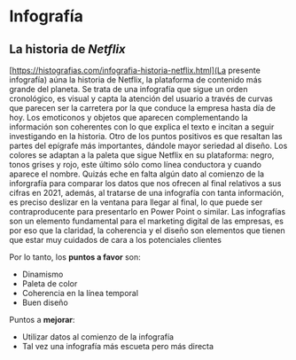 # Infografía
## La historia de *Netflix*
[https://histografias.com/infografia-historia-netflix.html](La presente infografía) aúna la historia de Netflix, la plataforma de contenido más grande del planeta. Se trata de una infografía que sigue un orden cronológico, es visual y capta la atención del usuario a través de curvas que parecen ser la carretera por la que conduce la empresa hasta día de hoy. Los emoticonos y objetos que aparecen complementando la información son coherentes con lo que explica el texto e incitan a seguir investigando en la historia. Otro de los puntos positivos es que resaltan las partes del epígrafe más importantes, dándole mayor seriedad al diseño. Los colores se adaptan a la paleta que sigue Netflix en su plataforma: negro, tonos grises y rojo, este último sólo como línea conductora y cuando aparece el nombre. Quizás eche en falta algún dato al comienzo de la inforgrafía para comparar los datos que nos ofrecen al final relativos a sus cifras en 2021, además, al tratarse de una infografía con tanta información, es preciso deslizar en la ventana para llegar al final, lo que puede ser contraproducente para presentarlo en Power Point o similar. Las infografías son un elemento fundamental para el marketing digital de las empresas, es por eso que la claridad, la coherencia y el diseño son elementos que tienen que estar muy cuidados de cara a los potenciales clientes  

Por lo tanto, los **puntos a favor** son:
* Dinamismo
* Paleta de color
* Coherencia en la línea temporal
* Buen diseño

Puntos a **mejorar**:
* Utilizar datos al comienzo de la infografía
* Tal vez una infografía más escueta pero más directa
